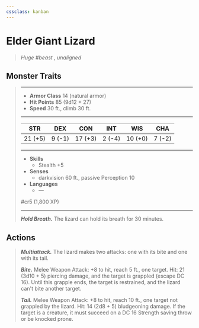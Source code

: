 ```yaml
---
cssclass: kanban
---
```


# Elder Giant Lizard
>*Huge #beast , unaligned*
## Monster Traits
>___
>- **Armor Class** 14 (natural armor)
>- **Hit Points** 85 (9d12 + 27)
>- **Speed** 30 ft., climb 30 ft.
>___
>|STR|DEX|CON|INT|WIS|CHA|
>|:---:|:---:|:---:|:---:|:---:|:---:|
>|21 (+5)|9 (-1)|17 (+3)|2 (-4)|10 (+0)|7 (-2)|
>___
>- **Skills**
>	 - Stealth +5
>- **Senses**
>	 - darkvision 60 ft., passive Perception 10
>- **Languages**
>	 - —
>
> #cr5 (1,800 XP)
>___
>***Hold Breath.*** The lizard can hold its breath for 30 minutes.  
>
## Actions
>***Multiattack.*** The lizard makes two attacks: one with its bite and one with its tail.  
>
>***Bite.*** Melee Weapon Attack: +8 to hit, reach 5 ft., one target. Hit: 21 (3d10 + 5) piercing damage, and the target is grappled (escape DC 16). Until this grapple ends, the target is restrained, and the lizard can't bite another target.  
>
>***Tail.*** Melee Weapon Attack: +8 to hit, reach 10 ft., one target not grappled by the lizard. Hit: 14 (2d8 + 5) bludgeoning damage. If the target is a creature, it must succeed on a DC 16 Strength saving throw or be knocked prone.